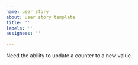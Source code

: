 ```yaml
---
name: user story
about: user story template
title: ''
labels: ''
assignees: ''

---
```


Need the ability to update a counter to a new value.
